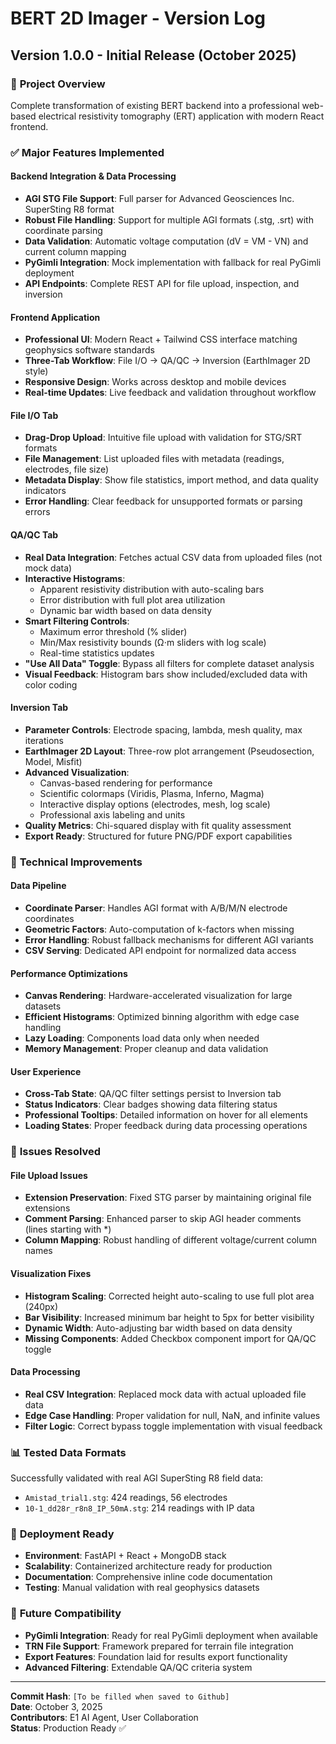# BERT 2D Imager - Version Log

## Version 1.0.0 - Initial Release (October 2025)

### 🎯 **Project Overview**
Complete transformation of existing BERT backend into a professional web-based electrical resistivity tomography (ERT) application with modern React frontend.

### ✅ **Major Features Implemented**

#### **Backend Integration & Data Processing**
- **AGI STG File Support**: Full parser for Advanced Geosciences Inc. SuperSting R8 format
- **Robust File Handling**: Support for multiple AGI formats (.stg, .srt) with coordinate parsing
- **Data Validation**: Automatic voltage computation (dV = VM - VN) and current column mapping
- **PyGimli Integration**: Mock implementation with fallback for real PyGimli deployment
- **API Endpoints**: Complete REST API for file upload, inspection, and inversion

#### **Frontend Application**
- **Professional UI**: Modern React + Tailwind CSS interface matching geophysics software standards
- **Three-Tab Workflow**: File I/O → QA/QC → Inversion (EarthImager 2D style)
- **Responsive Design**: Works across desktop and mobile devices
- **Real-time Updates**: Live feedback and validation throughout workflow

#### **File I/O Tab**
- **Drag-Drop Upload**: Intuitive file upload with validation for STG/SRT formats
- **File Management**: List uploaded files with metadata (readings, electrodes, file size)
- **Metadata Display**: Show file statistics, import method, and data quality indicators
- **Error Handling**: Clear feedback for unsupported formats or parsing errors

#### **QA/QC Tab**
- **Real Data Integration**: Fetches actual CSV data from uploaded files (not mock data)
- **Interactive Histograms**: 
  - Apparent resistivity distribution with auto-scaling bars
  - Error distribution with full plot area utilization
  - Dynamic bar width based on data density
- **Smart Filtering Controls**:
  - Maximum error threshold (% slider)
  - Min/Max resistivity bounds (Ω⋅m sliders with log scale)
  - Real-time statistics updates
- **"Use All Data" Toggle**: Bypass all filters for complete dataset analysis
- **Visual Feedback**: Histogram bars show included/excluded data with color coding

#### **Inversion Tab**
- **Parameter Controls**: Electrode spacing, lambda, mesh quality, max iterations
- **EarthImager 2D Layout**: Three-row plot arrangement (Pseudosection, Model, Misfit)
- **Advanced Visualization**:
  - Canvas-based rendering for performance
  - Scientific colormaps (Viridis, Plasma, Inferno, Magma)
  - Interactive display options (electrodes, mesh, log scale)
  - Professional axis labeling and units
- **Quality Metrics**: Chi-squared display with fit quality assessment
- **Export Ready**: Structured for future PNG/PDF export capabilities

### 🔧 **Technical Improvements**

#### **Data Pipeline**
- **Coordinate Parser**: Handles AGI format with A/B/M/N electrode coordinates
- **Geometric Factors**: Auto-computation of k-factors when missing
- **Error Handling**: Robust fallback mechanisms for different AGI variants
- **CSV Serving**: Dedicated API endpoint for normalized data access

#### **Performance Optimizations**
- **Canvas Rendering**: Hardware-accelerated visualization for large datasets
- **Efficient Histograms**: Optimized binning algorithm with edge case handling
- **Lazy Loading**: Components load data only when needed
- **Memory Management**: Proper cleanup and data validation

#### **User Experience**
- **Cross-Tab State**: QA/QC filter settings persist to Inversion tab
- **Status Indicators**: Clear badges showing data filtering status
- **Professional Tooltips**: Detailed information on hover for all elements
- **Loading States**: Proper feedback during data processing operations

### 🐛 **Issues Resolved**

#### **File Upload Issues**
- **Extension Preservation**: Fixed STG parser by maintaining original file extensions
- **Comment Parsing**: Enhanced parser to skip AGI header comments (lines starting with *)
- **Column Mapping**: Robust handling of different voltage/current column names

#### **Visualization Fixes**
- **Histogram Scaling**: Corrected height auto-scaling to use full plot area (240px)
- **Bar Visibility**: Increased minimum bar height to 5px for better visibility
- **Dynamic Width**: Auto-adjusting bar width based on data density
- **Missing Components**: Added Checkbox component import for QA/QC toggle

#### **Data Processing**
- **Real CSV Integration**: Replaced mock data with actual uploaded file data
- **Edge Case Handling**: Proper validation for null, NaN, and infinite values
- **Filter Logic**: Correct bypass toggle implementation with visual feedback

### 📊 **Tested Data Formats**
Successfully validated with real AGI SuperSting R8 field data:
- `Amistad_trial1.stg`: 424 readings, 56 electrodes
- `10-1_dd28r_r8n8_IP_50mA.stg`: 214 readings with IP data

### 🚀 **Deployment Ready**
- **Environment**: FastAPI + React + MongoDB stack
- **Scalability**: Containerized architecture ready for production
- **Documentation**: Comprehensive inline code documentation
- **Testing**: Manual validation with real geophysics datasets

### 🔄 **Future Compatibility**
- **PyGimli Integration**: Ready for real PyGimli deployment when available
- **TRN File Support**: Framework prepared for terrain file integration
- **Export Features**: Foundation laid for results export functionality
- **Advanced Filtering**: Extendable QA/QC criteria system

---

**Commit Hash**: `[To be filled when saved to Github]`  
**Date**: October 3, 2025  
**Contributors**: E1 AI Agent, User Collaboration  
**Status**: Production Ready ✅